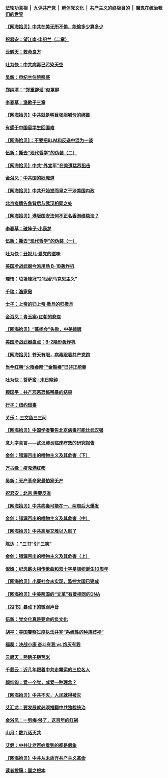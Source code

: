 ####  [法轮功真相](../../../../basic/blob/master/README.md?t=06290002) &nbsp;|&nbsp; [九评共产党](../../../../9ping.md/blob/master/README.md?t=06290002) &nbsp;|&nbsp; [解体党文化](../../../../jtdwh.md/blob/master/README.md?t=06290002)  &nbsp;|&nbsp; [共产主义的终极目的](../../../../gczydzjmd.md/blob/master/README.md?t=06290002) &nbsp;|&nbsp; [魔鬼在统治我们的世界](../../../../mgztzwmdsj.md/blob/master/README.md?t=06290002) 

#### [【网海拾贝】中共在美无所不偷，能偷多少算多少](../pages/nsc993/n12216875.md?t=06290002) 

#### [祝君安：望江南·申纪兰（二章）](../pages/nsc993/n12216556.md?t=06290002) 

#### [云鹤天：救命良方](../pages/nsc993/n12216543.md?t=06290002) 

#### [吐为快：中共病毒已污染天空](../pages/nsc993/n12215786.md?t=06290002) 

#### [吴新：申纪兰住院照感](../pages/nsc993/n12215730.md?t=06290002) 

#### [郑纯清：“郑重辟谣”似罩屏](../pages/nsc993/n12215700.md?t=06290002) 

#### [李春草：渔歌子三章](../pages/nsc993/n12215653.md?t=06290002) 

#### [【网海拾贝】中共就是明目张胆喊价的绑匪](../pages/nsc993/n12215381.md?t=06290002) 

#### [有感于中国留学生回国难](../pages/nsc993/n12212960.md?t=06290002) 

#### [【网海拾贝】：不要把BLM和反送中混为一谈](../pages/nsc993/n12213076.md?t=06290002) 

#### [伍新：撕去“现代哲学”的伪装（二）](../pages/nsc993/n12211310.md?t=06290002) 

#### [【网海拾贝】中共“外宣军”在美遭猛烈狙击](../pages/nsc993/n12211190.md?t=06290002) 

#### [金浴凤：中共国的妖魔道](../pages/nsc993/n12208163.md?t=06290002) 

#### [【网海拾贝】中共开始堂而皇之干涉美国内政](../pages/nsc993/n12205646.md?t=06290002) 

#### [北京疫情告急背后与武汉相同之处](../pages/nsc993/n12201610.md?t=06290002) 

#### [【网海拾贝】港版国安法何不正名香港维稳法？](../pages/nsc993/n12203675.md?t=06290002) 

#### [李春草：破阵子·小康梦](../pages/nsc993/n12202996.md?t=06290002) 

#### [伍新：撕去“现代哲学”的伪装（一）](../pages/nsc993/n12202666.md?t=06290002) 

#### [吐为快：丑奴儿·爱党的滋味](../pages/nsc993/n12202630.md?t=06290002) 

#### [美国冷战武器今派用场 B-1B轰炸机](../pages/nsc993/n12202368.md?t=06290002) 

#### [理悟：垃圾桂冠“21世纪马克思主义”](../pages/nsc993/n12201220.md?t=06290002) 

#### [千瑞：渔家傲](../pages/nsc993/n12201174.md?t=06290002) 

#### [士子：上帝的归上帝 撒旦的归撒旦](../pages/nsc993/n12199902.md?t=06290002) 

#### [金浴凤：青玉案•红朝的悲哀](../pages/nsc993/n12199650.md?t=06290002) 

#### [【网海拾贝】“蓬杨会”失败，中美摊牌](../pages/nsc993/n12199598.md?t=06290002) 

#### [美国冷战武器盘点：B-2隐形轰炸机](../pages/nsc993/n12199226.md?t=06290002) 

#### [【网海拾贝】苍天有眼，病毒跟着共产党跑](../pages/nsc993/n12197648.md?t=06290002) 

#### [当今红朝“火眼金睛”“金箍棒”已非正能量](../pages/nsc993/n12196834.md?t=06290002) 

#### [吐为快：菩萨蛮 · 末日晚钟](../pages/nsc993/n12196689.md?t=06290002) 

#### [顾国平：共产邪恶恐怖残暴的结果](../pages/nsc993/n12195238.md?t=06290002) 

#### [行子：纽约琐事](../pages/nsc993/n12194752.md?t=06290002) 

#### [关乐： 三文鱼三三问](../pages/nsc993/n12194626.md?t=06290002) 

#### [【网海拾贝】中国学者警告北京病毒可能比武汉强](../pages/nsc993/n12193964.md?t=06290002) 

#### [念九字真言——武汉肺炎临床疗效的研究报告](../pages/nsc993/n12190804.md?t=06290002) 

#### [金剑：错漏百出的唯物主义及其危害（下）](../pages/nsc993/n12191909.md?t=06290002) 

#### [万古缘：疫鬼满红都](../pages/nsc993/n12191847.md?t=06290002) 

#### [吴新：无产革命家最怕家无产](../pages/nsc993/n12191806.md?t=06290002) 

#### [祝君安：北京 需要反省](../pages/nsc993/n12191766.md?t=06290002) 

#### [【网海拾贝】中共病毒可能在一、两周后大爆发](../pages/nsc993/n12190517.md?t=06290002) 

#### [金剑：错漏百出的唯物主义及其危害（中）](../pages/nsc993/n12188778.md?t=06290002) 

#### [【网海拾贝】中共高层又难以入眠了](../pages/nsc993/n12188425.md?t=06290002) 

#### [陈达 ：“三书”引“三笑”](../pages/nsc993/n12187929.md?t=06290002) 

#### [金剑：错漏百出的唯物主义及其危害（上）](../pages/nsc993/n12186502.md?t=06290002) 

#### [倪娅：纪念薪火相传歌曲和双十字星旗帜诞生10周年](../pages/nsc993/n12186439.md?t=06290002) 

#### [【网海拾贝】小康社会未实现，监控大国已建成](../pages/nsc993/n12185468.md?t=06290002) 

#### [【网海拾贝】中美两国的“文革”有着相同的DNA](../pages/nsc993/n12184487.md?t=06290002) 

#### [【投书】暴动下的微弱声音](../pages/nsc993/n12183493.md?t=06290002) 

#### [伍新：党文化真是要命的负文化](../pages/nsc993/n12182742.md?t=06290002) 

#### [胡平：美国警察过度执法并非“系统性的种族歧视”](../pages/nsc993/n12182713.md?t=06290002) 

#### [福磊：决战小康 奋斗有我 vs 炮灰有我](../pages/nsc993/n12182693.md?t=06290002) 

#### [云鹤天：熊瞎子掰苞米](../pages/nsc993/n12182680.md?t=06290002) 

#### [千载云：近几年跟着中共走霉运的三位名人](../pages/nsc993/n12182649.md?t=06290002) 

#### [颜纯钩：爱一个党，或爱一种理念？](../pages/nsc993/n12182640.md?t=06290002) 

#### [【网海拾贝】中共不灭，人民就得被灭](../pages/nsc993/n12180698.md?t=06290002) 

#### [艾汇龙：要发展就必须推翻中共独裁统治](../pages/nsc993/n12180647.md?t=06290002) 

#### [金浴凤：一剪梅·够了，这百年的红祸](../pages/nsc993/n12180002.md?t=06290002) 

#### [山月：数九话灭共](../pages/nsc993/n12179940.md?t=06290002) 

#### [艾健：中共让老百姓看到的都是假象](../pages/nsc993/n12179778.md?t=06290002) 

#### [【网海拾贝】中共从未放弃共产主义革命](../pages/nsc993/n12176687.md?t=06290002) 

#### [读者投稿：国之根本](../pages/nsc993/n12176662.md?t=06290002) 


